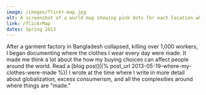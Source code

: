 ```yaml
---
image: /images/flickr-map.jpg
alt: A screenshot of a world map showing pink dots for each location where one of my clothes were made.
link: /flickrMap
dates: Spring 2013
---
```

After a garment factory in Bangladesh collapsed, killing over 1,000 workers, I began documenting where the clothes I wear every day were made. It made me think a lot about the how my buying choices can affect people around the world. Read a [blog post]({% post_url 2013-05-19-where-my-clothes-were-made %}) I wrote at the time where I write in more detail about globalization, excess consumerism, and all the complexities around where things are "made."
